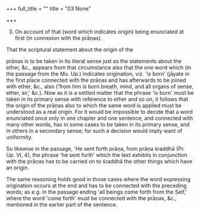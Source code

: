 +++
full_title = ""
title = "03 None"

+++


3. On account of that (word which indicates origin) being enunciated at first (in connexion with the prāṇas).

That the scriptural statement about the origin of the

prāṇas is to be taken in its literal sense just as the statements about the ether, &c., appears from that circumstance also that the one word which (in the passage from the Mu. Up.) indicates origination, viz. 'is born' (jāyate in the first place connected with the prāṇas and has afterwards to be joined with ether, &c., also ('from him is born breath, mind, and all organs of sense, ether, air,' &c.). Now as it is a settled matter that the phrase 'is born' must be taken in its primary sense with reference to ether and so on, it follows that the origin of the prāṇas also to which the same word is applied must be understood as a real origin. For it would be impossible to decide that a word enunciated once only in one chapter and one sentence, and connected with many other words, has in some cases to be taken in its primary sense, and in others in a secondary sense; for such a decision would imply want of uniformity.

So likewise in the passage, 'He sent forth prāṇa, from prāṇa śraddhā (Pr. Up. VI, 4), the phrase 'he sent forth' which the text exhibits in conjunction with the prāṇas has to be carried on to śraddhā the other things which have an origin.

The same reasoning holds good in those cases where the word expressing origination occurs at the end and has to be connected with the preceding words; as e.g. in the passage ending 'all beings come forth from the Self,' where the word 'come forth' must be connected with the prāṇas, &c., mentioned in the earlier part of the sentence.

